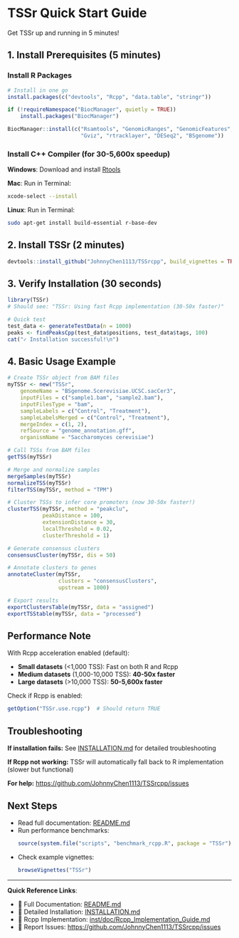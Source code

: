 # TSSr Quick Start Guide

Get TSSr up and running in 5 minutes!

## 1. Install Prerequisites (5 minutes)

### Install R Packages

```R
# Install in one go
install.packages(c("devtools", "Rcpp", "data.table", "stringr"))

if (!requireNamespace("BiocManager", quietly = TRUE))
    install.packages("BiocManager")

BiocManager::install(c("Rsamtools", "GenomicRanges", "GenomicFeatures",
                       "Gviz", "rtracklayer", "DESeq2", "BSgenome"))
```

### Install C++ Compiler (for 30-5,600x speedup)

**Windows**: Download and install [Rtools](https://cran.r-project.org/bin/windows/Rtools/)

**Mac**: Run in Terminal:
```bash
xcode-select --install
```

**Linux**: Run in Terminal:
```bash
sudo apt-get install build-essential r-base-dev
```

## 2. Install TSSr (2 minutes)

```R
devtools::install_github("JohnnyChen1113/TSSrcpp", build_vignettes = TRUE)
```

## 3. Verify Installation (30 seconds)

```R
library(TSSr)
# Should see: "TSSr: Using fast Rcpp implementation (30-50x faster)"

# Quick test
test_data <- generateTestData(n = 1000)
peaks <- findPeaksCpp(test_data$positions, test_data$tags, 100)
cat("✓ Installation successful!\n")
```

## 4. Basic Usage Example

```R
# Create TSSr object from BAM files
myTSSr <- new("TSSr",
    genomeName = "BSgenome.Scerevisiae.UCSC.sacCer3",
    inputFiles = c("sample1.bam", "sample2.bam"),
    inputFilesType = "bam",
    sampleLabels = c("Control", "Treatment"),
    sampleLabelsMerged = c("Control", "Treatment"),
    mergeIndex = c(1, 2),
    refSource = "genome_annotation.gff",
    organismName = "Saccharomyces cerevisiae")

# Call TSSs from BAM files
getTSS(myTSSr)

# Merge and normalize samples
mergeSamples(myTSSr)
normalizeTSS(myTSSr)
filterTSS(myTSSr, method = "TPM")

# Cluster TSSs to infer core promoters (now 30-50x faster!)
clusterTSS(myTSSr, method = "peakclu",
           peakDistance = 100,
           extensionDistance = 30,
           localThreshold = 0.02,
           clusterThreshold = 1)

# Generate consensus clusters
consensusCluster(myTSSr, dis = 50)

# Annotate clusters to genes
annotateCluster(myTSSr,
                clusters = "consensusClusters",
                upstream = 1000)

# Export results
exportClustersTable(myTSSr, data = "assigned")
exportTSStable(myTSSr, data = "processed")
```

## Performance Note

With Rcpp acceleration enabled (default):
- **Small datasets** (<1,000 TSS): Fast on both R and Rcpp
- **Medium datasets** (1,000-10,000 TSS): **40-50x faster**
- **Large datasets** (>10,000 TSS): **50-5,600x faster**

Check if Rcpp is enabled:
```R
getOption("TSSr.use.rcpp")  # Should return TRUE
```

## Troubleshooting

**If installation fails:** See [INSTALLATION.md](INSTALLATION.md) for detailed troubleshooting

**If Rcpp not working:** TSSr will automatically fall back to R implementation (slower but functional)

**For help:** https://github.com/JohnnyChen1113/TSSrcpp/issues

## Next Steps

- Read full documentation: [README.md](README.md)
- Run performance benchmarks:
  ```R
  source(system.file("scripts", "benchmark_rcpp.R", package = "TSSr"))
  ```
- Check example vignettes:
  ```R
  browseVignettes("TSSr")
  ```

---

**Quick Reference Links**:
- 📖 Full Documentation: [README.md](README.md)
- 🔧 Detailed Installation: [INSTALLATION.md](INSTALLATION.md)
- 🚀 Rcpp Implementation: [inst/doc/Rcpp_Implementation_Guide.md](inst/doc/Rcpp_Implementation_Guide.md)
- 🐛 Report Issues: https://github.com/JohnnyChen1113/TSSrcpp/issues
